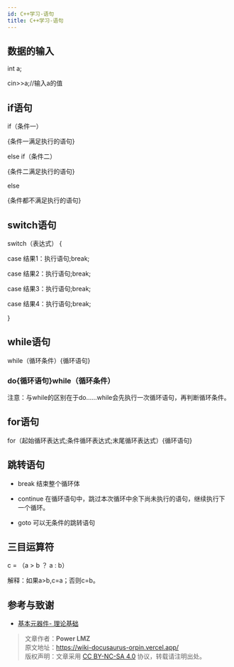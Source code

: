 ```yaml
---
id: C++学习-语句
title: C++学习-语句
---
```


## 数据的输入

int a;

cin>>a;//输入a的值

## if语句

if（条件一）

{条件一满足执行的语句}

else if（条件二）

{条件二满足执行的语句}

else

{条件都不满足执行的语句}

## switch语句

switch（表达式）
{

case 结果1：执行语句;break;

case 结果2：执行语句;break;

case 结果3：执行语句;break;

case 结果4：执行语句;break;

}

## while语句

while（循环条件）{循环语句}

### do{循环语句}while（循环条件）

注意：与while的区别在于do……while会先执行一次循环语句，再判断循环条件。

## for语句

for（起始循环表达式;条件循环表达式;末尾循环表达式）{循环语句}

## 跳转语句

- break 结束整个循环体

- continue 在循环语句中，跳过本次循环中余下尚未执行的语句，继续执行下一个循环。

- goto 可以无条件的跳转语句

## 三目运算符

c = （a > b ？ a : b）

解释：如果a>b,c=a；否则c=b。

## 参考与致谢

- [基本元器件- 理论基础](https://wiki-power.com)

> 文章作者：**Power LMZ**  
> 原文地址：https://wiki-docusaurus-orpin.vercel.app/  
> 版权声明：文章采用 [CC BY-NC-SA 4.0](https://creativecommons.org/licenses/by/4.0/deed.zh) 协议，转载请注明出处。
